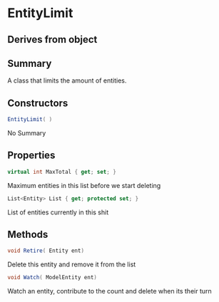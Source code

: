 # EntityLimit

## Derives from object

## Summary

A class that limits the amount of entities.
## Constructors

```c#
EntityLimit( ) 
```
No Summary
## Properties

```c#
virtual int MaxTotal { get; set; } 
```
Maximum entities in this list before we start deleting
```c#
List<Entity> List { get; protected set; } 
```
List of entities currently in this shit
## Methods

```c#
void Retire( Entity ent) 
```
Delete this entity and remove it from the list
```c#
void Watch( ModelEntity ent) 
```
Watch an entity, contribute to the count and delete when its their turn
